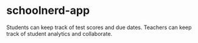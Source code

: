 # schoolnerd-app
Students can keep track of test scores and due dates.
Teachers can keep track of student analytics and collaborate.
